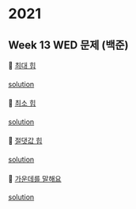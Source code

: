# 2021
## Week 13 WED 문제 (백준)

👀 [최대 힙](https://www.acmicpc.net/problem/11279)

#### 

[solution](https://github.com/BBBOMi/Algorithms-New/blob/master/week47/BOJ11279.java)

####

👀 [최소 힙](https://www.acmicpc.net/problem/1927)

#### 

[solution](https://github.com/BBBOMi/Algorithms-New/blob/master/week47/BOJ1927.java)

####

👀 [절댓값 힙](https://www.acmicpc.net/problem/11286)

#### 

[solution](https://github.com/BBBOMi/Algorithms-New/blob/master/week47/BOJ11286.java)

####

👀 [가운데를 말해요](https://www.acmicpc.net/problem/1655)
#### 

[solution](https://github.com/BBBOMi/Algorithms-New/blob/master/week47/BOJ1655.java)

#### 
